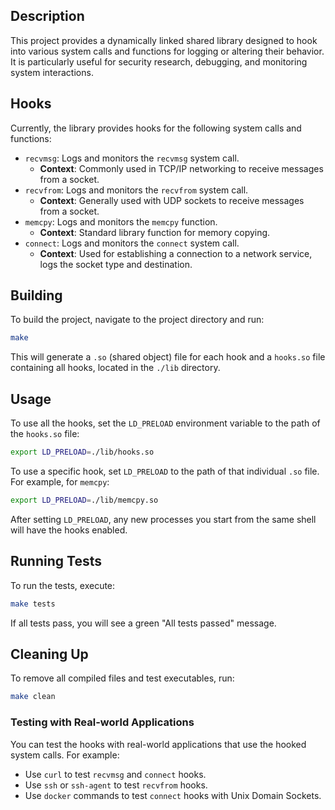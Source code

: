 ## Description

This project provides a dynamically linked shared library designed to hook into various system calls and functions for
logging or altering their behavior.
It is particularly useful for security research, debugging, and monitoring system interactions.

## Hooks

Currently, the library provides hooks for the following system calls and functions:

- `recvmsg`: Logs and monitors the `recvmsg` system call.
    - **Context**: Commonly used in TCP/IP networking to receive messages from a socket.
- `recvfrom`: Logs and monitors the `recvfrom` system call.
    - **Context**: Generally used with UDP sockets to receive messages from a socket.
- `memcpy`: Logs and monitors the `memcpy` function.
    - **Context**: Standard library function for memory copying.
- `connect`: Logs and monitors the `connect` system call.
    - **Context**: Used for establishing a connection to a network service, logs the socket type and destination.

## Building

To build the project, navigate to the project directory and run:

```bash
make
```

This will generate a `.so` (shared object) file for each hook and a `hooks.so` file containing all hooks, located in
the `./lib` directory.

## Usage

To use all the hooks, set the `LD_PRELOAD` environment variable to the path of the `hooks.so` file:

```bash
export LD_PRELOAD=./lib/hooks.so
```

To use a specific hook, set `LD_PRELOAD` to the path of that individual `.so` file. For example, for `memcpy`:

```bash
export LD_PRELOAD=./lib/memcpy.so
```

After setting `LD_PRELOAD`, any new processes you start from the same shell will have the hooks enabled.

## Running Tests

To run the tests, execute:

```bash
make tests
```

If all tests pass, you will see a green "All tests passed" message.

## Cleaning Up

To remove all compiled files and test executables, run:

```bash
make clean
```

### Testing with Real-world Applications

You can test the hooks with real-world applications that use the hooked system calls. For example:

- Use `curl` to test `recvmsg` and `connect` hooks.
- Use `ssh` or `ssh-agent` to test `recvfrom` hooks.
- Use `docker` commands to test `connect` hooks with Unix Domain Sockets.
